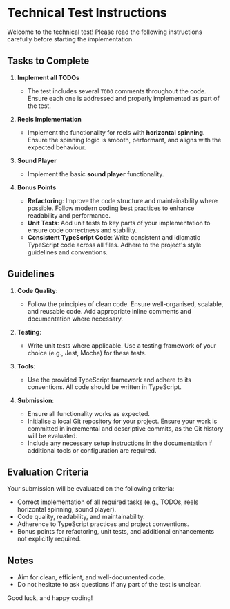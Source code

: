 
# Technical Test Instructions

Welcome to the technical test! Please read the following instructions carefully before starting the implementation.

## Tasks to Complete

1. **Implement all TODOs**
   - The test includes several `TODO` comments throughout the code. Ensure each one is addressed and properly implemented as part of the test.

2. **Reels Implementation**
   - Implement the functionality for reels with **horizontal spinning**. Ensure the spinning logic is smooth, performant, and aligns with the expected behaviour.

3. **Sound Player**
   - Implement the basic **sound player** functionality.

4. **Bonus Points**
   - **Refactoring**: Improve the code structure and maintainability where possible. Follow modern coding best practices to enhance readability and performance.
   - **Unit Tests**: Add unit tests to key parts of your implementation to ensure code correctness and stability.
   - **Consistent TypeScript Code**: Write consistent and idiomatic TypeScript code across all files. Adhere to the project's style guidelines and conventions.

## Guidelines

1. **Code Quality**:
   - Follow the principles of clean code. Ensure well-organised, scalable, and reusable code. Add appropriate inline comments and documentation where necessary.

2. **Testing**:
   - Write unit tests where applicable. Use a testing framework of your choice (e.g., Jest, Mocha) for these tests.

3. **Tools**:
   - Use the provided TypeScript framework and adhere to its conventions. All code should be written in TypeScript.

4. **Submission**:
   - Ensure all functionality works as expected.
   - Initialise a local Git repository for your project. Ensure your work is committed in incremental and descriptive commits,
   as the Git history will be evaluated.
   - Include any necessary setup instructions in the documentation if additional tools or configuration are required.

## Evaluation Criteria

Your submission will be evaluated on the following criteria:
- Correct implementation of all required tasks (e.g., TODOs, reels horizontal spinning, sound player).
- Code quality, readability, and maintainability.
- Adherence to TypeScript practices and project conventions.
- Bonus points for refactoring, unit tests, and additional enhancements not explicitly required.

## Notes

- Aim for clean, efficient, and well-documented code.
- Do not hesitate to ask questions if any part of the test is unclear.

Good luck, and happy coding!
